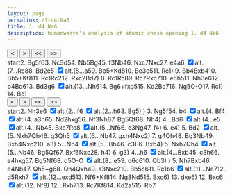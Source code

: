 ```yaml
---
layout: page
permalink: /1-d4-Na6
title: 1. d4 Na6
description: humanwaste's analysis of atomic chess opening 1. d4 Na6
---
```

<body>
  <div class="gamecontainer selected">
    <div id="game0" style="display: flex; flex-direction: column;">
      <div id="board0" class="boardcontainer"></div>
      <div class="noselect">
        <input class="back" id="back0" type="button" value="<">
        <input class="forward" id="forward0" type="button" value=">">
        <input class="backback" id="backback0" type="button" value="<<">
        <input class="forwardforward" id="forwardforward0" type="button" value=">>">
      </div>
    </div>
    <div class="move-list game0 scroller" id="board0variation">
      <span class="move" id="board0move0">start</span><span class="move" id="board0move1">2. <span class="figurine">B</span>g5</span><span class="move" id="board0move2">f6</span><span class="move" id="board0move3">3. <span class="figurine">N</span>c3</span><span class="move" id="board0move4">d5</span><span class="move" id="board0move5">4. <span class="figurine">N</span>b5</span><span class="move" id="board0move6"><span class="figurine">B</span>g4</span><span class="move" id="board0move7">5. f3</span><span class="move" id="board0move8"><span class="figurine">N</span>b4</span><span class="move" id="board0move9">6. <span class="figurine">N</span>xc7</span><span class="move" id="board0move10"><span class="figurine">N</span>xc2</span><span class="move" id="board0move11">7. e4</span><span class="move" id="board0move12">a6</span>
    <input type="checkbox" id="checkbox0-12" class="toggler" checked/><label for="checkbox0-12">alt.</label>(<span class="game0 variation" id="board0variation12"><span class="move" id="board0move12-0">7...<span class="figurine">R</span>c8</span><span class="move" id="board0move12-1">8. <span class="figurine">B</span>d2</span><span class="move" id="board0move12-2">e5</span>
    <input type="checkbox" id="checkbox0-12-2" class="toggler" checked/><label for="checkbox0-12-2">alt.</label>(<span class="game0 variation" id="board0variation12-2"><span class="move" id="board0move12-2-0">8...a5</span><span class="move" id="board0move12-2-1">9. <span class="figurine">B</span>b5+</span><span class="move" id="board0move12-2-2"><span class="figurine">K</span>d8</span><span class="move" id="board0move12-2-3">10. <span class="figurine">B</span>c3</span><span class="move" id="board0move12-2-4">e5</span><span class="move" id="board0move12-2-5">11. <span class="figurine">R</span>c1</span></span>)
    <span class="move" id="board0move12-3">9. <span class="figurine">B</span>b4</span><span class="move" id="board0move12-4"><span class="figurine">B</span>xb4</span><span class="move" id="board0move12-5">10. <span class="figurine">B</span>b5+</span><span class="move" id="board0move12-6"><span class="figurine">K</span>f8</span><span class="move" id="board0move12-7">11. <span class="figurine">R</span>c1</span><span class="move" id="board0move12-8"><span class="figurine">R</span>c2</span><span class="move" id="board0move12-9">12. <span class="figurine">R</span>xc2</span><span class="move" id="board0move12-10"><span class="figurine">B</span>d7</span></span>)
    <span class="move" id="board0move13">8. <span class="figurine">R</span>c1</span><span class="move" id="board0move14"><span class="figurine">R</span>c8</span><span class="move" id="board0move15">9. <span class="figurine">R</span>c7</span><span class="move" id="board0move16"><span class="figurine">R</span>xc7</span><span class="move" id="board0move17">10. e5</span><span class="move" id="board0move18">h5</span><span class="move" id="board0move19">11. <span class="figurine">N</span>h3</span><span class="move" id="board0move20">e6</span><span class="move" id="board0move21">12. b4</span><span class="move" id="board0move22"><span class="figurine">B</span>d6</span><span class="move" id="board0move23">13. <span class="figurine">B</span>d3</span><span class="move" id="board0move24">g6</span>
    <input type="checkbox" id="checkbox0-24" class="toggler" checked/><label for="checkbox0-24">alt.</label>(<span class="game0 variation" id="board0variation24"><span class="move" id="board0move24-0">13...<span class="figurine">N</span>h6</span><span class="move" id="board0move24-1">14. <span class="figurine">B</span>g6+</span><span class="move" id="board0move24-2">fxg5</span><span class="move" id="board0move24-3">15. <span class="figurine">K</span>d2</span><span class="move" id="board0move24-4"><span class="figurine">B</span>c7</span><span class="move" id="board0move24-5">16. <span class="figurine">N</span>g5</span><span class="move" id="board0move24-6">O-O</span><span class="move" id="board0move24-7">17. <span class="figurine">R</span>c1</span></span>)
    <span class="move" id="board0move25">14. <span class="figurine">B</span>c1</span>
    </div>
  </div>

  <div class="gamecontainer">
    <div id="game1" style="display: flex; flex-direction: column;">
      <div id="board1" class="boardcontainer"></div>
      <div class="noselect">
        <input class="back" id="back1" type="button" value="<">
        <input class="forward" id="forward1" type="button" value=">">
        <input class="backback" id="backback1" type="button" value="<<">
        <input class="forwardforward" id="forwardforward1" type="button" value=">>">
      </div>
    </div>
    <div class="move-list game1 scroller" id="board1variation">
      <span class="move" id="board1move0">start</span><span class="move" id="board1move1">2. <span class="figurine">N</span>h3</span><span class="move" id="board1move2">e6</span>
    <input type="checkbox" id="checkbox1-2" class="toggler" checked/><label for="checkbox1-2">alt.</label>(<span class="game1 variation" id="board1variation2"><span class="move" id="board1move2-0">2...f6</span>
    <input type="checkbox" id="checkbox1-2-0" class="toggler" checked/><label for="checkbox1-2-0">alt.</label>(<span class="game1 variation" id="board1variation2-0"><span class="move" id="board1move2-0-0">2...h6</span><span class="move" id="board1move2-0-1">3. <span class="figurine">B</span>g5</span></span>)
    </span>)
    <span class="move" id="board1move3">3. <span class="figurine">N</span>g5</span><span class="move" id="board1move4">f5</span><span class="move" id="board1move5">4. b4</span>
    <input type="checkbox" id="checkbox1-5" class="toggler" checked/><label for="checkbox1-5">alt.</label>(<span class="game1 variation" id="board1variation5"><span class="move" id="board1move5-0">4. <span class="figurine">B</span>f4</span>
    <input type="checkbox" id="checkbox1-5-0" class="toggler" checked/><label for="checkbox1-5-0">alt.</label>(<span class="game1 variation" id="board1variation5-0"><span class="move" id="board1move5-0-0">4. a3</span><span class="move" id="board1move5-0-1">h6</span><span class="move" id="board1move5-0-2">5. <span class="figurine">N</span>d2</span><span class="move" id="board1move5-0-3">hxg5</span><span class="move" id="board1move5-0-4">6. <span class="figurine">N</span>f3</span><span class="move" id="board1move5-0-5"><span class="figurine">N</span>h6</span><span class="move" id="board1move5-0-6">7. <span class="figurine">B</span>g5</span><span class="move" id="board1move5-0-7"><span class="figurine">Q</span>f6</span><span class="move" id="board1move5-0-8">8. <span class="figurine">N</span>h4</span></span>)
    <span class="move" id="board1move5-1">4...<span class="figurine">B</span>d6</span>
    <input type="checkbox" id="checkbox1-5-1" class="toggler" checked/><label for="checkbox1-5-1">alt.</label>(<span class="game1 variation" id="board1variation5-1"><span class="move" id="board1move5-1-0">4...e5</span>
    <input type="checkbox" id="checkbox1-5-1-0" class="toggler" checked/><label for="checkbox1-5-1-0">alt.</label>(<span class="game1 variation" id="board1variation5-1-0"><span class="move" id="board1move5-1-0-0">4...<span class="figurine">N</span>b4</span><span class="move" id="board1move5-1-0-1">5. <span class="figurine">B</span>xc7</span><span class="move" id="board1move5-1-0-2"><span class="figurine">R</span>c8</span>
    <input type="checkbox" id="checkbox1-5-1-0-2" class="toggler" checked/><label for="checkbox1-5-1-0-2">alt.</label>(<span class="game1 variation" id="board1variation5-1-0-2"><span class="move" id="board1move5-1-0-2-0">5...<span class="figurine">N</span>f6</span><span class="move" id="board1move5-1-0-2-1">6. e3</span><span class="move" id="board1move5-1-0-2-2"><span class="figurine">N</span>g4</span><span class="move" id="board1move5-1-0-2-3">7. f4</span></span>)
    <span class="move" id="board1move5-1-0-3">6. e4</span></span>)
    <span class="move" id="board1move5-1-1">5. <span class="figurine">B</span>d2</span>
    <input type="checkbox" id="checkbox1-5-1-1" class="toggler" checked/><label for="checkbox1-5-1-1">alt.</label>(<span class="game1 variation" id="board1variation5-1-1"><span class="move" id="board1move5-1-1-0">5. <span class="figurine">N</span>xh7</span><span class="move" id="board1move5-1-1-1"><span class="figurine">Q</span>h4</span><span class="move" id="board1move5-1-1-2">6. g3</span><span class="move" id="board1move5-1-1-3"><span class="figurine">Q</span>h5</span>
    <input type="checkbox" id="checkbox1-5-1-1-3" class="toggler" checked/><label for="checkbox1-5-1-1-3">alt.</label>(<span class="game1 variation" id="board1variation5-1-1-3"><span class="move" id="board1move5-1-1-3-0">6...<span class="figurine">N</span>b4</span><span class="move" id="board1move5-1-1-3-1">7. gxh4</span><span class="move" id="board1move5-1-1-3-2"><span class="figurine">N</span>xc2</span></span>)
    <span class="move" id="board1move5-1-1-4">7. g4</span><span class="move" id="board1move5-1-1-5"><span class="figurine">Q</span>h4</span><span class="move" id="board1move5-1-1-6">8. <span class="figurine">B</span>g3</span><span class="move" id="board1move5-1-1-7"><span class="figurine">N</span>b4</span><span class="move" id="board1move5-1-1-8">9. <span class="figurine">B</span>xh4</span><span class="move" id="board1move5-1-1-9"><span class="figurine">N</span>xc2</span><span class="move" id="board1move5-1-1-10">10. a3</span></span>)
    <span class="move" id="board1move5-1-2">5...<span class="figurine">N</span>b4</span>
    <input type="checkbox" id="checkbox1-5-1-2" class="toggler" checked/><label for="checkbox1-5-1-2">alt.</label>(<span class="game1 variation" id="board1variation5-1-2"><span class="move" id="board1move5-1-2-0">5...<span class="figurine">B</span>b4</span><span class="move" id="board1move5-1-2-1">6. c3</span></span>)
    <span class="move" id="board1move5-1-3">6. <span class="figurine">B</span>xb4</span></span>)
    <span class="move" id="board1move5-2">5. <span class="figurine">N</span>xh7</span><span class="move" id="board1move5-3"><span class="figurine">Q</span>h4</span>
    <input type="checkbox" id="checkbox1-5-3" class="toggler" checked/><label for="checkbox1-5-3">alt.</label>(<span class="game1 variation" id="board1variation5-3"><span class="move" id="board1move5-3-0">5...<span class="figurine">N</span>b4</span><span class="move" id="board1move5-3-1">6. <span class="figurine">B</span>g5</span><span class="move" id="board1move5-3-2"><span class="figurine">Q</span>f6</span><span class="move" id="board1move5-3-3">7. <span class="figurine">B</span>xf6</span><span class="move" id="board1move5-3-4"><span class="figurine">N</span>xc2</span><span class="move" id="board1move5-3-5">8. h4</span></span>)
    <span class="move" id="board1move5-4">6. g3</span></span>)
    <span class="move" id="board1move6">4...h6</span>
    <input type="checkbox" id="checkbox1-6" class="toggler" checked/><label for="checkbox1-6">alt.</label>(<span class="game1 variation" id="board1variation6"><span class="move" id="board1move6-0">4...<span class="figurine">B</span>xb4</span><span class="move" id="board1move6-1">5. c3</span><span class="move" id="board1move6-2">h6</span><span class="move" id="board1move6-3">6. e4</span><span class="move" id="board1move6-4">hxg5</span><span class="move" id="board1move6-5">7. <span class="figurine">B</span>g5</span><span class="move" id="board1move6-6"><span class="figurine">N</span>f6</span><span class="move" id="board1move6-7">8. d5</span><span class="move" id="board1move6-8">O-O</span>
    <input type="checkbox" id="checkbox1-6-8" class="toggler" checked/><label for="checkbox1-6-8">alt.</label>(<span class="game1 variation" id="board1variation6-8"><span class="move" id="board1move6-8-0">8...e5</span><span class="move" id="board1move6-8-1">9. d6</span><span class="move" id="board1move6-8-2">c6</span><span class="move" id="board1move6-8-3">10. <span class="figurine">Q</span>b3</span></span>)
    </span>)
    <span class="move" id="board1move7">5. <span class="figurine">N</span>h7</span><span class="move" id="board1move8"><span class="figurine">B</span>xb4</span><span class="move" id="board1move9">6. e4</span><span class="move" id="board1move10"><span class="figurine">N</span>b4</span><span class="move" id="board1move11">7. <span class="figurine">Q</span>h5+</span><span class="move" id="board1move12">g6</span><span class="move" id="board1move13">8. <span class="figurine">Q</span>h4</span><span class="move" id="board1move14"><span class="figurine">Q</span>xh4</span><span class="move" id="board1move15">9. a3</span><span class="move" id="board1move16"><span class="figurine">N</span>xc2</span><span class="move" id="board1move17">10. <span class="figurine">B</span>b5</span><span class="move" id="board1move18">c6</span><span class="move" id="board1move19">11. <span class="figurine">R</span>c1</span><span class="move" id="board1move20">b6</span>
    <input type="checkbox" id="checkbox1-20" class="toggler" checked/><label for="checkbox1-20">alt.</label>(<span class="game1 variation" id="board1variation20"><span class="move" id="board1move20-0">11...<span class="figurine">N</span>e7</span><span class="move" id="board1move20-1">12. d5</span><span class="move" id="board1move20-2"><span class="figurine">R</span>xh7</span>
    <input type="checkbox" id="checkbox1-20-2" class="toggler" checked/><label for="checkbox1-20-2">alt.</label>(<span class="game1 variation" id="board1variation20-2"><span class="move" id="board1move20-2-0">12...exd5</span><span class="move" id="board1move20-2-1">13. <span class="figurine">N</span>f6+</span><span class="move" id="board1move20-2-2"><span class="figurine">K</span>f8</span><span class="move" id="board1move20-2-3">14. <span class="figurine">N</span>g8</span><span class="move" id="board1move20-2-4"><span class="figurine">N</span>d5</span><span class="move" id="board1move20-2-5">15. <span class="figurine">B</span>xc6</span></span>)
    <span class="move" id="board1move20-3">13. dxe6</span></span>)
    <span class="move" id="board1move21">12. <span class="figurine">B</span>xc6</span>
    <input type="checkbox" id="checkbox1-21" class="toggler" checked/><label for="checkbox1-21">alt.</label>(<span class="game1 variation" id="board1variation21"><span class="move" id="board1move21-0">12. <span class="figurine">N</span>f8</span></span>)
    <span class="move" id="board1move22">12...<span class="figurine">R</span>xh7</span><span class="move" id="board1move23">13. <span class="figurine">R</span>c7</span><span class="move" id="board1move24"><span class="figurine">K</span>f8</span><span class="move" id="board1move25">14. <span class="figurine">K</span>d2</span><span class="move" id="board1move26">a5</span><span class="move" id="board1move27">15. <span class="figurine">R</span>b7</span>
    </div>
  </div>

  <script>
    const numOfBoards = 2
    const fenlist =
    [
      [["r1bqkbnr/pppppppp/n7/8/3P4/8/PPP1PPPP/RNBQKBNR w KQkq - 1 2",null],["r1bqkbnr/pppppppp/n7/6B1/3P4/8/PPP1PPPP/RN1QKBNR b KQkq - 2 2",null],["r1bqkbnr/ppppp1pp/n4p2/6B1/3P4/8/PPP1PPPP/RN1QKBNR w KQkq - 0 3",null],["r1bqkbnr/ppppp1pp/n4p2/6B1/3P4/2N5/PPP1PPPP/R2QKBNR b KQkq - 1 3",null],["r1bqkbnr/ppp1p1pp/n4p2/3p2B1/3P4/2N5/PPP1PPPP/R2QKBNR w KQkq d6 0 4",null],["r1bqkbnr/ppp1p1pp/n4p2/1N1p2B1/3P4/8/PPP1PPPP/R2QKBNR b KQkq - 1 4",null],["r2qkbnr/ppp1p1pp/n4p2/1N1p2B1/3P2b1/8/PPP1PPPP/R2QKBNR w KQkq - 2 5",null],["r2qkbnr/ppp1p1pp/n4p2/1N1p2B1/3P2b1/5P2/PPP1P1PP/R2QKBNR b KQkq - 0 5",null],["r2qkbnr/ppp1p1pp/5p2/1N1p2B1/1n1P2b1/5P2/PPP1P1PP/R2QKBNR w KQkq - 1 6",null],["r3kbnr/pp2p1pp/5p2/3p2B1/1n1P2b1/5P2/PPP1P1PP/R2QKBNR b KQkq - 0 6",null],["r3kbnr/pp2p1pp/5p2/3p2B1/3P2b1/5P2/PP2P1PP/R3KBNR w KQkq - 0 7",null],["r3kbnr/pp2p1pp/5p2/3p2B1/3PP1b1/5P2/PP4PP/R3KBNR b KQkq e3 0 7",null],["r3kbnr/1p2p1pp/p4p2/3p2B1/3PP1b1/5P2/PP4PP/R3KBNR w KQkq - 0 8",[["2r1kbnr/pp2p1pp/5p2/3p2B1/3PP1b1/5P2/PP4PP/R3KBNR w KQk - 1 8",null],["2r1kbnr/pp2p1pp/5p2/3p4/3PP1b1/5P2/PP1B2PP/R3KBNR b KQk - 2 8",null],["2r1kbnr/pp4pp/5p2/3pp3/3PP1b1/5P2/PP1B2PP/R3KBNR w KQk e6 0 9",[["2r1kbnr/1p2p1pp/5p2/p2p4/3PP1b1/5P2/PP1B2PP/R3KBNR w KQk a6 0 9",null],["2r1kbnr/1p2p1pp/5p2/pB1p4/3PP1b1/5P2/PP1B2PP/R3K1NR b KQk - 1 9",null],["2rk1bnr/1p2p1pp/5p2/pB1p4/3PP1b1/5P2/PP1B2PP/R3K1NR w KQ - 2 10",null],["2rk1bnr/1p2p1pp/5p2/pB1p4/3PP1b1/2B2P2/PP4PP/R3K1NR b KQ - 3 10",null],["2rk1bnr/1p4pp/5p2/pB1pp3/3PP1b1/2B2P2/PP4PP/R3K1NR w KQ e6 0 11",null],["2rk1bnr/1p4pp/5p2/pB1pp3/3PP1b1/2B2P2/PP4PP/2R1K1NR b K - 1 11",null]]],["2r1kbnr/pp4pp/5p2/3pp3/1B1PP1b1/5P2/PP4PP/R3KBNR b KQk - 1 9",null],["2r1k1nr/pp4pp/5p2/3pp3/3PP1b1/5P2/PP4PP/R3KBNR w KQk - 0 10",null],["2r1k1nr/pp4pp/5p2/1B1pp3/3PP1b1/5P2/PP4PP/R3K1NR b KQk - 1 10",null],["2r2knr/pp4pp/5p2/1B1pp3/3PP1b1/5P2/PP4PP/R3K1NR w KQ - 2 11",null],["2r2knr/pp4pp/5p2/1B1pp3/3PP1b1/5P2/PP4PP/2R1K1NR b K - 3 11",null],["5knr/pp4pp/5p2/1B1pp3/3PP1b1/5P2/PPr3PP/2R1K1NR w K - 4 12",null],["5knr/pp4pp/5p2/1B1pp3/3PP1b1/5P2/PP4PP/4K1NR b K - 0 12",null],["5knr/pp1b2pp/5p2/1B1pp3/3PP3/5P2/PP4PP/4K1NR w K - 1 13",null]]],["r3kbnr/1p2p1pp/p4p2/3p2B1/3PP1b1/5P2/PP4PP/2R1KBNR b Kkq - 1 8",null],["2r1kbnr/1p2p1pp/p4p2/3p2B1/3PP1b1/5P2/PP4PP/2R1KBNR w Kk - 2 9",null],["2r1kbnr/1pR1p1pp/p4p2/3p2B1/3PP1b1/5P2/PP4PP/4KBNR b Kk - 3 9",null],["4kbnr/1p2p1pp/p4p2/3p2B1/3PP1b1/5P2/PP4PP/4KBNR w Kk - 0 10",null],["4kbnr/1p2p1pp/p4p2/3pP1B1/3P2b1/5P2/PP4PP/4KBNR b Kk - 0 10",null],["4kbnr/1p2p1p1/p4p2/3pP1Bp/3P2b1/5P2/PP4PP/4KBNR w Kk h6 0 11",null],["4kbnr/1p2p1p1/p4p2/3pP1Bp/3P2b1/5P1N/PP4PP/4KB1R b Kk - 1 11",null],["4kbnr/1p4p1/p3pp2/3pP1Bp/3P2b1/5P1N/PP4PP/4KB1R w Kk - 0 12",null],["4kbnr/1p4p1/p3pp2/3pP1Bp/1P1P2b1/5P1N/P5PP/4KB1R b Kk b3 0 12",null],["4k1nr/1p4p1/p2bpp2/3pP1Bp/1P1P2b1/5P1N/P5PP/4KB1R w Kk - 1 13",null],["4k1nr/1p4p1/p2bpp2/3pP1Bp/1P1P2b1/3B1P1N/P5PP/4K2R b Kk - 2 13",null],["4k1nr/1p6/p2bppp1/3pP1Bp/1P1P2b1/3B1P1N/P5PP/4K2R w Kk - 0 14",[["4k2r/1p4p1/p2bpp1n/3pP1Bp/1P1P2b1/3B1P1N/P5PP/4K2R w Kk - 3 14",null],["4k2r/1p4p1/p2bppBn/3pP1Bp/1P1P2b1/5P1N/P5PP/4K2R b Kk - 4 14",null],["4k2r/1p4p1/p2bp3/3pP2p/1P1P4/5P1N/P5PP/4K2R w Kk - 0 15",null],["4k2r/1p4p1/p2bp3/3pP2p/1P1P4/5P1N/P2K2PP/7R b k - 1 15",null],["4k2r/1pb3p1/p3p3/3pP2p/1P1P4/5P1N/P2K2PP/7R w k - 2 16",null],["4k2r/1pb3p1/p3p3/3pP1Np/1P1P4/5P2/P2K2PP/7R b k - 3 16",null],["5rk1/1pb3p1/p3p3/3pP1Np/1P1P4/5P2/P2K2PP/7R w - - 4 17",null],["5rk1/1pb3p1/p3p3/3pP1Np/1P1P4/5P2/P2K2PP/2R5 b - - 5 17",null]]],["4k1nr/1p6/p2bppp1/3pP2p/1P1P2b1/3B1P1N/P5PP/2B1K2R b Kk - 1 14",null]]
      ,
      [["r1bqkbnr/pppppppp/n7/8/3P4/8/PPP1PPPP/RNBQKBNR w KQkq - 1 2",null],["r1bqkbnr/pppppppp/n7/8/3P4/7N/PPP1PPPP/RNBQKB1R b KQkq - 2 2",null],["r1bqkbnr/pppp1ppp/n3p3/8/3P4/7N/PPP1PPPP/RNBQKB1R w KQkq - 0 3",[["r1bqkbnr/ppppp1pp/n4p2/8/3P4/7N/PPP1PPPP/RNBQKB1R w KQkq - 0 3",[["r1bqkbnr/ppppppp1/n6p/8/3P4/7N/PPP1PPPP/RNBQKB1R w KQkq - 0 3",null],["r1bqkbnr/ppppppp1/n6p/6B1/3P4/7N/PPP1PPPP/RN1QKB1R b KQkq - 1 3",null]]]]],["r1bqkbnr/pppp1ppp/n3p3/6N1/3P4/8/PPP1PPPP/RNBQKB1R b KQkq - 1 3",null],["r1bqkbnr/pppp2pp/n3p3/5pN1/3P4/8/PPP1PPPP/RNBQKB1R w KQkq f6 0 4",null],["r1bqkbnr/pppp2pp/n3p3/5pN1/1P1P4/8/P1P1PPPP/RNBQKB1R b KQkq b3 0 4",[["r1bqkbnr/pppp2pp/n3p3/5pN1/3P1B2/8/PPP1PPPP/RN1QKB1R b KQkq - 1 4",[["r1bqkbnr/pppp2pp/n3p3/5pN1/3P4/P7/1PP1PPPP/RNBQKB1R b KQkq - 0 4",null],["r1bqkbnr/pppp2p1/n3p2p/5pN1/3P4/P7/1PP1PPPP/RNBQKB1R w KQkq - 0 5",null],["r1bqkbnr/pppp2p1/n3p2p/5pN1/3P4/P7/1PPNPPPP/R1BQKB1R b KQkq - 1 5",null],["r1bqkbnr/pppp2p1/n3p3/5p2/3P4/P7/1PPNPPPP/R1BQKB1R w KQkq - 0 6",null],["r1bqkbnr/pppp2p1/n3p3/5p2/3P4/P4N2/1PP1PPPP/R1BQKB1R b KQkq - 1 6",null],["r1bqkb1r/pppp2p1/n3p2n/5p2/3P4/P4N2/1PP1PPPP/R1BQKB1R w KQkq - 2 7",null],["r1bqkb1r/pppp2p1/n3p2n/5pB1/3P4/P4N2/1PP1PPPP/R2QKB1R b KQkq - 3 7",null],["r1b1kb1r/pppp2p1/n3pq1n/5pB1/3P4/P4N2/1PP1PPPP/R2QKB1R w KQkq - 4 8",null],["r1b1kb1r/pppp2p1/n3pq1n/5pB1/3P3N/P7/1PP1PPPP/R2QKB1R b KQkq - 5 8",null]]],["r1bqk1nr/pppp2pp/n2bp3/5pN1/3P1B2/8/PPP1PPPP/RN1QKB1R w KQkq - 2 5",[["r1bqkbnr/pppp2pp/n7/4ppN1/3P1B2/8/PPP1PPPP/RN1QKB1R w KQkq - 0 5",[["r1bqkbnr/pppp2pp/4p3/5pN1/1n1P1B2/8/PPP1PPPP/RN1QKB1R w KQkq - 2 5",null],["r3kbnr/pp1p2pp/4p3/5pN1/1n1P4/8/PPP1PPPP/RN1QKB1R b KQkq - 0 5",null],["2r1kbnr/pp1p2pp/4p3/5pN1/1n1P4/8/PPP1PPPP/RN1QKB1R w KQk - 1 6",[["r3kb1r/pp1p2pp/4pn2/5pN1/1n1P4/8/PPP1PPPP/RN1QKB1R w KQkq - 1 6",null],["r3kb1r/pp1p2pp/4pn2/5pN1/1n1P4/4P3/PPP2PPP/RN1QKB1R b KQkq - 0 6",null],["r3kb1r/pp1p2pp/4p3/5pN1/1n1P2n1/4P3/PPP2PPP/RN1QKB1R w KQkq - 1 7",null],["r3kb1r/pp1p2pp/4p3/5pN1/1n1P1Pn1/4P3/PPP3PP/RN1QKB1R b KQkq f3 0 7",null]]],["2r1kbnr/pp1p2pp/4p3/5pN1/1n1PP3/8/PPP2PPP/RN1QKB1R b KQk e3 0 6",null]]],["r1bqkbnr/pppp2pp/n7/4ppN1/3P4/8/PPPBPPPP/RN1QKB1R b KQkq - 1 5",[["r1bqkb2/pppp2p1/n7/4pp2/3P1B2/8/PPP1PPPP/RN1QKB1R b KQq - 0 5",null],["r1b1kb2/pppp2p1/n7/4pp2/3P1B1q/8/PPP1PPPP/RN1QKB1R w KQq - 1 6",null],["r1b1kb2/pppp2p1/n7/4pp2/3P1B1q/6P1/PPP1PP1P/RN1QKB1R b KQq - 0 6",null],["r1b1kb2/pppp2p1/n7/4pp1q/3P1B2/6P1/PPP1PP1P/RN1QKB1R w KQq - 1 7",[["r1b1kb2/pppp2p1/8/4pp2/1n1P1B1q/6P1/PPP1PP1P/RN1QKB1R w KQq - 1 7",null],["r1b1kb2/pppp2p1/8/4pp2/1n1P1B2/8/PPP1PP1P/RN1QKB1R b KQq - 0 7",null],["r1b1kb2/pppp2p1/8/4pp2/3P1B2/8/PP2PP1P/R3KB1R w KQq - 0 8",null]]],["r1b1kb2/pppp2p1/n7/4pp1q/3P1BP1/8/PPP1PP1P/RN1QKB1R b KQq - 0 7",null],["r1b1kb2/pppp2p1/n7/4pp2/3P1BPq/8/PPP1PP1P/RN1QKB1R w KQq - 1 8",null],["r1b1kb2/pppp2p1/n7/4pp2/3P2Pq/6B1/PPP1PP1P/RN1QKB1R b KQq - 2 8",null],["r1b1kb2/pppp2p1/8/4pp2/1n1P2Pq/6B1/PPP1PP1P/RN1QKB1R w KQq - 3 9",null],["r1b1kb2/pppp2p1/8/4pp2/1n1P2P1/8/PPP1PP1P/RN1QKB1R b KQq - 0 9",null],["r1b1kb2/pppp2p1/8/4pp2/3P2P1/8/PP2PP1P/R3KB1R w KQq - 0 10",null],["r1b1kb2/pppp2p1/8/4pp2/3P2P1/P7/1P2PP1P/R3KB1R b KQq - 0 10",null]]],["r1bqkbnr/pppp2pp/8/4ppN1/1n1P4/8/PPPBPPPP/RN1QKB1R w KQkq - 2 6",[["r1bqk1nr/pppp2pp/n7/4ppN1/1b1P4/8/PPPBPPPP/RN1QKB1R w KQkq - 2 6",null],["r1bqk1nr/pppp2pp/n7/4ppN1/1b1P4/2P5/PP1BPPPP/RN1QKB1R b KQkq - 0 6",null]]],["r1bqkbnr/pppp2pp/8/4ppN1/3P4/8/PPP1PPPP/RN1QKB1R b KQkq - 0 6",null]]],["r1bqk3/pppp2p1/n2bp3/5p2/3P1B2/8/PPP1PPPP/RN1QKB1R b KQq - 0 5",null],["r1b1k3/pppp2p1/n2bp3/5p2/3P1B1q/8/PPP1PPPP/RN1QKB1R w KQq - 1 6",[["r1bqk3/pppp2p1/3bp3/5p2/1n1P1B2/8/PPP1PPPP/RN1QKB1R w KQq - 1 6",null],["r1bqk3/pppp2p1/3bp3/5pB1/1n1P4/8/PPP1PPPP/RN1QKB1R b KQq - 2 6",null],["r1b1k3/pppp2p1/3bpq2/5pB1/1n1P4/8/PPP1PPPP/RN1QKB1R w KQq - 3 7",null],["r1b1k3/pppp2p1/3bp3/5p2/1n1P4/8/PPP1PPPP/RN1QKB1R b KQq - 0 7",null],["r1b1k3/pppp2p1/3bp3/5p2/3P4/8/PP2PPPP/R3KB1R w KQq - 0 8",null],["r1b1k3/pppp2p1/3bp3/5p2/3P3P/8/PP2PPP1/R3KB1R b KQq h3 0 8",null]]],["r1b1k3/pppp2p1/n2bp3/5p2/3P1B1q/6P1/PPP1PP1P/RN1QKB1R b KQq - 0 6",null]]],["r1bqkbnr/pppp2p1/n3p2p/5pN1/1P1P4/8/P1P1PPPP/RNBQKB1R w KQkq - 0 5",[["r1bqk1nr/pppp2pp/n3p3/5pN1/3P4/8/P1P1PPPP/RNBQKB1R w KQkq - 0 5",null],["r1bqk1nr/pppp2pp/n3p3/5pN1/3P4/2P5/P3PPPP/RNBQKB1R b KQkq - 0 5",null],["r1bqk1nr/pppp2p1/n3p2p/5pN1/3P4/2P5/P3PPPP/RNBQKB1R w KQkq - 0 6",null],["r1bqk1nr/pppp2p1/n3p2p/5pN1/3PP3/2P5/P4PPP/RNBQKB1R b KQkq e3 0 6",null],["r1bqk1nr/pppp2p1/n3p3/5p2/3PP3/2P5/P4PPP/RNBQKB1R w KQkq - 0 7",null],["r1bqk1nr/pppp2p1/n3p3/5pB1/3PP3/2P5/P4PPP/RN1QKB1R b KQkq - 1 7",null],["r1bqk2r/pppp2p1/n3pn2/5pB1/3PP3/2P5/P4PPP/RN1QKB1R w KQkq - 2 8",null],["r1bqk2r/pppp2p1/n3pn2/3P1pB1/4P3/2P5/P4PPP/RN1QKB1R b KQkq - 0 8",null],["r1bq1rk1/pppp2p1/n3pn2/3P1pB1/4P3/2P5/P4PPP/RN1QKB1R w KQ - 1 9",[["r1bqk2r/pppp2p1/n4n2/3PppB1/4P3/2P5/P4PPP/RN1QKB1R w KQkq - 0 9",null],["r1bqk2r/pppp2p1/n2P1n2/4ppB1/4P3/2P5/P4PPP/RN1QKB1R b KQkq - 0 9",null],["r1bqk2r/pp1p2p1/n1pP1n2/4ppB1/4P3/2P5/P4PPP/RN1QKB1R w KQkq - 0 10",null],["r1bqk2r/pp1p2p1/n1pP1n2/4ppB1/4P3/1QP5/P4PPP/RN2KB1R b KQkq - 1 10",null]]]]],["r1bqkbnr/pppp2pN/n3p2p/5p2/1P1P4/8/P1P1PPPP/RNBQKB1R b KQkq - 1 5",null],["r1bqk1nr/pppp2pN/n3p2p/5p2/3P4/8/P1P1PPPP/RNBQKB1R w KQkq - 0 6",null],["r1bqk1nr/pppp2pN/n3p2p/5p2/3PP3/8/P1P2PPP/RNBQKB1R b KQkq e3 0 6",null],["r1bqk1nr/pppp2pN/4p2p/5p2/1n1PP3/8/P1P2PPP/RNBQKB1R w KQkq - 1 7",null],["r1bqk1nr/pppp2pN/4p2p/5p1Q/1n1PP3/8/P1P2PPP/RNB1KB1R b KQkq - 2 7",null],["r1bqk1nr/pppp3N/4p1pp/5p1Q/1n1PP3/8/P1P2PPP/RNB1KB1R w KQkq - 0 8",null],["r1bqk1nr/pppp3N/4p1pp/5p2/1n1PP2Q/8/P1P2PPP/RNB1KB1R b KQkq - 1 8",null],["r1b1k1nr/pppp3N/4p1pp/5p2/1n1PP3/8/P1P2PPP/RNB1KB1R w KQkq - 0 9",null],["r1b1k1nr/pppp3N/4p1pp/5p2/1n1PP3/P7/2P2PPP/RNB1KB1R b KQkq - 0 9",null],["r1b1k1nr/pppp3N/4p1pp/5p2/3PP3/P7/5PPP/R3KB1R w KQkq - 0 10",null],["r1b1k1nr/pppp3N/4p1pp/1B3p2/3PP3/P7/5PPP/R3K2R b KQkq - 1 10",null],["r1b1k1nr/pp1p3N/2p1p1pp/1B3p2/3PP3/P7/5PPP/R3K2R w KQkq - 0 11",null],["r1b1k1nr/pp1p3N/2p1p1pp/1B3p2/3PP3/P7/5PPP/2R1K2R b Kkq - 1 11",null],["r1b1k1nr/p2p3N/1pp1p1pp/1B3p2/3PP3/P7/5PPP/2R1K2R w Kkq - 0 12",[["r1b1k2r/pp1pn2N/2p1p1pp/1B3p2/3PP3/P7/5PPP/2R1K2R w Kkq - 2 12",null],["r1b1k2r/pp1pn2N/2p1p1pp/1B1P1p2/4P3/P7/5PPP/2R1K2R b Kkq - 0 12",null],["r1b1k3/pp1pn3/2p1p1pp/1B1P1p2/4P3/P7/5PPP/2R1K2R w Kkq - 0 13",[["r1b1k2r/pp1pn2N/2p3pp/1B3p2/4P3/P7/5PPP/2R1K2R w Kkq - 0 13",null],["r1b1k2r/pp1pn3/2p2Npp/1B3p2/4P3/P7/5PPP/2R1K2R b Kkq - 1 13",null],["r1b2k1r/pp1pn3/2p2Npp/1B3p2/4P3/P7/5PPP/2R1K2R w K - 2 14",null],["r1b2kNr/pp1pn3/2p3pp/1B3p2/4P3/P7/5PPP/2R1K2R b K - 3 14",null],["r1b2kNr/pp1p4/2p3pp/1B1n1p2/4P3/P7/5PPP/2R1K2R w K - 4 15",null],["r1b2kNr/pp1p4/6pp/5p2/4P3/P7/5PPP/2R1K2R b K - 0 15",null]]],["r1b1k3/pp1p4/2p3pp/1B3p2/4P3/P7/5PPP/2R1K2R b Kkq - 0 13",null]]],["r1b1k1nr/p2p3N/1p2p1pp/5p2/3PP3/P7/5PPP/2R1K2R b Kkq - 0 12",[["r1b1kNnr/p2p4/1pp1p1pp/1B3p2/3PP3/P7/5PPP/2R1K2R b Kkq - 1 12",null]]],["r1b1k3/p2p4/1p2p1pp/5p2/3PP3/P7/5PPP/2R1K2R w Kkq - 0 13",null],["r1b1k3/p1Rp4/1p2p1pp/5p2/3PP3/P7/5PPP/4K2R b Kkq - 1 13",null],["r1b2k2/p1Rp4/1p2p1pp/5p2/3PP3/P7/5PPP/4K2R w K - 2 14",null],["r1b2k2/p1Rp4/1p2p1pp/5p2/3PP3/P7/3K1PPP/7R b - - 3 14",null],["r1b2k2/2Rp4/1p2p1pp/p4p2/3PP3/P7/3K1PPP/7R w - a6 0 15",null],["r1b2k2/1R1p4/1p2p1pp/p4p2/3PP3/P7/3K1PPP/7R b - - 1 15",null]]
      ,
      
    ]

    var arrows = [
      {"11":[["a7-a6","12"],["a8-c8","12-0"]],"23":[["g7-g6","24"],["g8-h6","24-0"]],"12-1":[["e7-e5","12-2"],["a7-a5","12-2-0"]]}
      ,
      {"1":[["e7-e6","2"],["f7-f6","2-0"],["h7-h6","2-0-0"]],"4":[["b2-b4","5"],["c1-f4","5-0"],["a2-a3","5-0-0"]],"5":[["h7-h6","6"],["f8-b4","6-0"]],"19":[["b7-b6","20"],["g8-e7","20-0"]],"20":[["b5-c6","21"],["h7-f8","21-0"]],"5-0":[["f8-d6","5-1"],["e6-e5","5-1-0"],["a6-b4","5-1-0-0"]],"5-1-0-1":[["a8-c8","5-1-0-2"],["g8-f6","5-1-0-2-0"]],"5-1-0":[["f4-d2","5-1-1"],["g5-h7","5-1-1-0"]],"5-1-1-2":[["h4-h5","5-1-1-3"],["a6-b4","5-1-1-3-0"]],"5-1-1":[["a6-b4","5-1-2"],["f8-b4","5-1-2-0"]],"5-2":[["d8-h4","5-3"],["a6-b4","5-3-0"]],"6-7":[["e8-g8","6-8"],["e6-e5","6-8-0"]],"20-1":[["h8-h7","20-2"],["e6-d5","20-2-0"]]}
      ,
      
    ]

    var theme = "newspaper"

    function instantiateBoards(n) {
      // insert chessboards in n boardcontainers board0, board1, ...
      let boards = []
      for(let i = 0; i < n; i++) {
        let board = ChessBoard(`board${i}`, {
          pieceTheme: window["pieceThemes"][theme],
          boardTheme: window["boardThemes"][theme],
          position: "start",
          moveSpeed: 38,
          draggable: false,
          showNotation: false,
        })
        boards.push(board)
      }
      return boards
    }

    var boards = instantiateBoards(numOfBoards)
    var cursors = new Array(numOfBoards)
    var leaderlines = new Array(numOfBoards)
    for (let i = 0; i < numOfBoards; i++) {
      leaderlines[i] = [];
      cursors[i] = "0";
    }
  </script>
</body>